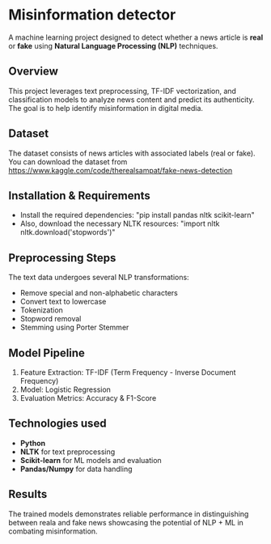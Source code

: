 # Misinformation detector

 A machine learning project designed to detect whether a news article is **real** or **fake** using **Natural Language Processing (NLP)** techniques.

## Overview

This project leverages text preprocessing, TF-IDF vectorization, and classification models to analyze news content and predict its authenticity. The goal is to help identify misinformation in digital media.

## Dataset

The dataset consists of news articles with associated labels (real or fake).
You can download the dataset from https://www.kaggle.com/code/therealsampat/fake-news-detection

## Installation & Requirements

* Install the required dependencies: 
                                             "pip install pandas nltk scikit-learn"
* Also, download the necessary NLTK resources: 
                                             "import nltk
                                             nltk.download('stopwords')"

## Preprocessing Steps

The text data undergoes several NLP transformations:

* Remove special and non-alphabetic characters
* Convert text to lowercase
* Tokenization
* Stopword removal
* Stemming using Porter Stemmer

## Model Pipeline

1) Feature Extraction: TF-IDF (Term Frequency - Inverse Document Frequency)
2) Model: Logistic Regression
3) Evaluation Metrics: Accuracy & F1-Score

## Technologies used

* **Python**
* **NLTK** for text preprocessing
* **Scikit-learn** for ML models and evaluation
* **Pandas/Numpy** for data handling

## Results

The trained models demonstrates reliable performance in distinguishing between reala and fake news showcasing the potential of NLP + ML in combating misinformation. 



